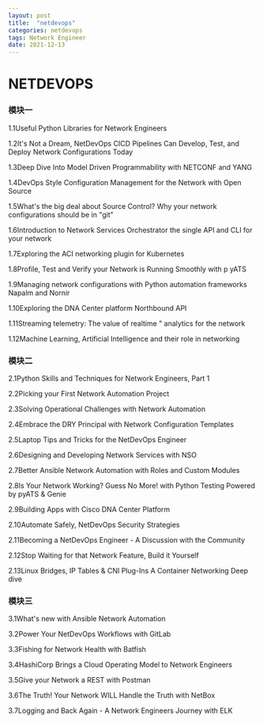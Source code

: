 ```yaml
---
layout: post
title:  "netdevops"
categories: netdevops
tags: Network Engineer
date: 2021-12-13
---
```


# NETDEVOPS

### 模块一

1.1Useful Python Libraries for Network Engineers

1.2It's Not a Dream, NetDevOps CICD Pipelines Can Develop, Test, and Deploy Network Configurations Today

1.3Deep Dive Into Model Driven Programmability with NETCONF and YANG

1.4DevOps Style Configuration Management for the Network with Open Source

1.5What's the big deal about Source Control? Why your network configurations should be in "git"

1.6Introduction to Network Services Orchestrator the single API and CLI for your network

1.7Exploring the ACI networking plugin for Kubernetes

1.8Profile, Test and Verify your Network is Running Smoothly with p yATS

1.9Managing network configurations with Python automation frameworks Napalm and Nornir

1.10Exploring the DNA Center platform Northbound API

1.11Streaming telemetry: The value of realtime " analytics for the network

1.12Machine Learning, Artificial Intelligence and their role in networking

### 模块二

2.1Python Skills and Techniques for Network Engineers, Part 1

2.2Picking your First Network Automation Project

2.3Solving Operational Challenges with Network Automation

2.4Embrace the DRY Principal with Network Configuration Templates

2.5Laptop Tips and Tricks for the NetDevOps Engineer

2.6Designing and Developing Network Services with NSO

2.7Better Ansible Network Automation with Roles and Custom Modules

2.8Is Your Network Working? Guess No More! with Python Testing Powered by pyATS & Genie

2.9Building Apps with Cisco DNA Center Platform

2.10Automate Safely, NetDevOps Security Strategies

2.11Becoming a NetDevOps Engineer - A Discussion with the Community

2.12Stop Waiting for that Network Feature, Build it Yourself

2.13Linux Bridges, IP Tables & CNI Plug-Ins A Container Networking Deep dive

### 模块三

3.1What's new with Ansible Network Automation

3.2Power Your NetDevOps Workflows with GitLab

3.3Fishing for Network Health with Batfish

3.4HashiCorp Brings a Cloud Operating Model to Network Engineers

3.5Give your Network a REST with Postman

3.6The Truth! Your Network WILL Handle the Truth with NetBox

3.7Logging and Back Again - A Network Engineers Journey with ELK

